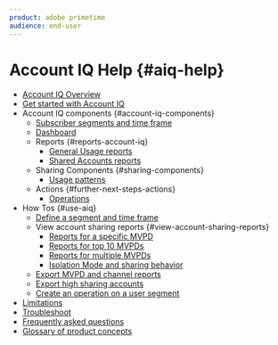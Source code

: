 ```yaml
---
product: adobe primetime
audience: end-user
---
```

# Account IQ Help {#aiq-help}

+ [Account IQ Overview](/help/AccountIQ/home.md)
+ [Get started with Account IQ](/help/AccountIQ/get-started.md)
+ Account IQ components {#account-iq-components}
  + [Subscriber segments and time frame](/help/AccountIQ/segments-timeframe.md)
  + [Dashboard](/help/AccountIQ/dashboard.md)
  + Reports {#reports-account-iq}
    + [General Usage reports](/help/AccountIQ/general-usage-reports.md)
    + [Shared Accounts reports](/help/AccountIQ/shared-acc-reports.md)
  + Sharing Components {#sharing-components}
    + [Usage patterns](/help/AccountIQ/usage-patterns.md)
  + Actions {#further-next-steps-actions}
    + [Operations](/help/AccountIQ/operations.md)
+ How Tos {#use-aiq}
  + [Define a segment and time frame](/help/AccountIQ/howto-select-segment-timeframe.md)
  + View account sharing reports {#view-account-sharing-reports}
    + [Reports for a specific MVPD](/help/AccountIQ/reports-for-specific-mvpds.md)
    + [Reports for top 10 MVPDs](/help/AccountIQ/top-10-mvpd-reports.md)
    + [Reports for multiple MVPDs](viewrep-multiple-mvpd-channel.md)
    + [Isolation Mode and sharing behavior](/help/AccountIQ/isolation-mode.md)
  + [Export MVPD and channel reports](/help/AccountIQ/export-segment-metrics.md)
  + [Export high sharing accounts](/help/AccountIQ/export-acc-information.md)
  + [Create an operation on a user segment](/help/AccountIQ/operation-affecting-user-segment.md)
+ [Limitations](/help/AccountIQ/limitations.md)
+ [Troubleshoot](/help/AccountIQ/troubleshoot.md)
+ [Frequently asked questions](/help/AccountIQ/faq.md)
+ [Glossary of product concepts](/help/AccountIQ/product-concepts.md)
